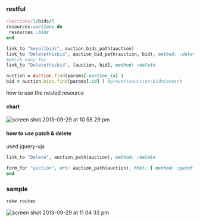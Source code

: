 ### restful

```ruby
/auctions/3/bids/5
resources:auctions do
 resources :bids
end

link_to "Seeallbids", auction_bids_path(auction)
link_to "Deletethisbid", auction_bid_path(auction, bid), method: :delete
#which easy for
link_to "Deletethisbid", [auction, bid], method: :delete

auction = Auction.find(params[:auction_id] )
bid = auction.bids.find(params[:id] ) #preventsauction/bidmismatch

```

how to use the nested resource
#### chart

![screen shot 2013-09-29 at 10 58 29 pm](https://f.cloud.github.com/assets/83296/1234530/46455bb6-297c-11e3-8e98-ab7021b110df.png)

#### how to use patch & delete

used jquery-ujs

```ruby
link_to "Delete", auction_path(auction), method: :delete
```

```ruby
form_for "auction", url: auction_path(auction), html: { method: :patch } do |f|
end
```
### sample

```ruby
rake routes
```

![screen shot 2013-09-29 at 11 04 33 pm](https://f.cloud.github.com/assets/83296/1234544/112cd0fc-297d-11e3-9e44-e05358abe3a9.png)



